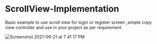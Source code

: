 # ScrollView-Implementation
Basic example to use scroll view for login or register screen ,simple copy view controller and use in your project as per requirement


![Screenshot 2021-09-21 at 7 41 17 PM](https://user-images.githubusercontent.com/18270238/134189218-4b0522ed-d5dd-4ae3-8164-d08363f251a3.png)
